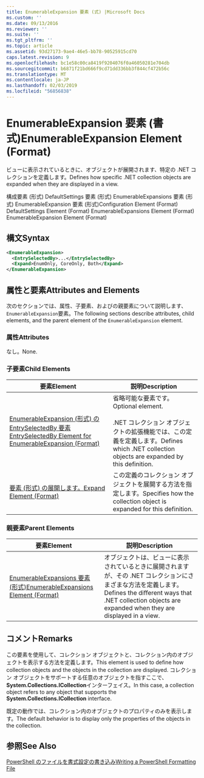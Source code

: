 ```yaml
---
title: EnumerableExpansion 要素 (式) |Microsoft Docs
ms.custom: ''
ms.date: 09/13/2016
ms.reviewer: ''
ms.suite: ''
ms.tgt_pltfrm: ''
ms.topic: article
ms.assetid: 93d27173-9ae4-46e5-bb78-90525915cd70
caps.latest.revision: 9
ms.openlocfilehash: bc1e58c00ca8419f9204076f0a46050281e704db
ms.sourcegitcommit: b6871f21bd666f9cd71dd336bb3f844cf472b56c
ms.translationtype: MT
ms.contentlocale: ja-JP
ms.lasthandoff: 02/03/2019
ms.locfileid: "56856838"
---
```

# <a name="enumerableexpansion-element-format"></a><span data-ttu-id="8b8f5-102">EnumerableExpansion 要素 (書式)</span><span class="sxs-lookup"><span data-stu-id="8b8f5-102">EnumerableExpansion Element (Format)</span></span>

<span data-ttu-id="8b8f5-103">ビューに表示されているときに、オブジェクトが展開されます、特定の .NET コレクションを定義します。</span><span class="sxs-lookup"><span data-stu-id="8b8f5-103">Defines how specific .NET collection objects are expanded when they are displayed in a view.</span></span>

<span data-ttu-id="8b8f5-104">構成要素 (形式) DefaultSettings 要素 (形式) EnumerableExpansions 要素 (形式) EnumerableExpansion 要素 (形式)</span><span class="sxs-lookup"><span data-stu-id="8b8f5-104">Configuration Element (Format) DefaultSettings Element (Format) EnumerableExpansions Element (Format) EnumerableExpansion Element (Format)</span></span>

## <a name="syntax"></a><span data-ttu-id="8b8f5-105">構文</span><span class="sxs-lookup"><span data-stu-id="8b8f5-105">Syntax</span></span>

```xml
<EnumerableExpansion>
  <EntrySelectedBy>...</EntrySelectedBy>
  <Expand>EnumOnly, CoreOnly, Both</Expand>
</EnumerableExpansion>
```

## <a name="attributes-and-elements"></a><span data-ttu-id="8b8f5-106">属性と要素</span><span class="sxs-lookup"><span data-stu-id="8b8f5-106">Attributes and Elements</span></span>

<span data-ttu-id="8b8f5-107">次のセクションでは、属性、子要素、およびの親要素について説明します、`EnumerableExpansion`要素。</span><span class="sxs-lookup"><span data-stu-id="8b8f5-107">The following sections describe attributes, child elements, and the parent element of the `EnumerableExpansion` element.</span></span>

### <a name="attributes"></a><span data-ttu-id="8b8f5-108">属性</span><span class="sxs-lookup"><span data-stu-id="8b8f5-108">Attributes</span></span>

<span data-ttu-id="8b8f5-109">なし。</span><span class="sxs-lookup"><span data-stu-id="8b8f5-109">None.</span></span>

### <a name="child-elements"></a><span data-ttu-id="8b8f5-110">子要素</span><span class="sxs-lookup"><span data-stu-id="8b8f5-110">Child Elements</span></span>

|<span data-ttu-id="8b8f5-111">要素</span><span class="sxs-lookup"><span data-stu-id="8b8f5-111">Element</span></span>|<span data-ttu-id="8b8f5-112">説明</span><span class="sxs-lookup"><span data-stu-id="8b8f5-112">Description</span></span>|
|-------------|-----------------|
|[<span data-ttu-id="8b8f5-113">EnumerableExpansion (形式) の EntrySelectedBy 要素</span><span class="sxs-lookup"><span data-stu-id="8b8f5-113">EntrySelectedBy Element for EnumerableExpansion (Format)</span></span>](./entryselectedby-element-for-enumerableexpansion-format.md)|<span data-ttu-id="8b8f5-114">省略可能な要素です。</span><span class="sxs-lookup"><span data-stu-id="8b8f5-114">Optional element.</span></span><br /><br /> <span data-ttu-id="8b8f5-115">.NET コレクション オブジェクトの拡張機能では、この定義を定義します。</span><span class="sxs-lookup"><span data-stu-id="8b8f5-115">Defines which .NET collection objects are expanded by this definition.</span></span>|
|[<span data-ttu-id="8b8f5-116">要素 (形式) の展開します。</span><span class="sxs-lookup"><span data-stu-id="8b8f5-116">Expand Element (Format)</span></span>](./expand-element-format.md)|<span data-ttu-id="8b8f5-117">この定義のコレクション オブジェクトを展開する方法を指定します。</span><span class="sxs-lookup"><span data-stu-id="8b8f5-117">Specifies how the collection object is expanded for this definition.</span></span>|

### <a name="parent-elements"></a><span data-ttu-id="8b8f5-118">親要素</span><span class="sxs-lookup"><span data-stu-id="8b8f5-118">Parent Elements</span></span>

|<span data-ttu-id="8b8f5-119">要素</span><span class="sxs-lookup"><span data-stu-id="8b8f5-119">Element</span></span>|<span data-ttu-id="8b8f5-120">説明</span><span class="sxs-lookup"><span data-stu-id="8b8f5-120">Description</span></span>|
|-------------|-----------------|
|[<span data-ttu-id="8b8f5-121">EnumerableExpansions 要素 (形式)</span><span class="sxs-lookup"><span data-stu-id="8b8f5-121">EnumerableExpansions Element (Format)</span></span>](./enumerableexpansions-element-format.md)|<span data-ttu-id="8b8f5-122">オブジェクトは、ビューに表示されているときに展開されますが、その .NET コレクションにさまざまな方法を定義します。</span><span class="sxs-lookup"><span data-stu-id="8b8f5-122">Defines the different ways that .NET collection objects are expanded when they are displayed in a view.</span></span>|

## <a name="remarks"></a><span data-ttu-id="8b8f5-123">コメント</span><span class="sxs-lookup"><span data-stu-id="8b8f5-123">Remarks</span></span>

<span data-ttu-id="8b8f5-124">この要素を使用して、コレクション オブジェクトと、コレクション内のオブジェクトを表示する方法を定義します。</span><span class="sxs-lookup"><span data-stu-id="8b8f5-124">This element is used to define how collection objects and the objects in the collection are displayed.</span></span> <span data-ttu-id="8b8f5-125">コレクション オブジェクトをサポートする任意のオブジェクトを指すここで、 **System.Collections.ICollection**インターフェイス。</span><span class="sxs-lookup"><span data-stu-id="8b8f5-125">In this case, a collection object refers to any object that supports the  **System.Collections.ICollection** interface.</span></span>

<span data-ttu-id="8b8f5-126">既定の動作では、コレクション内のオブジェクトのプロパティのみを表示します。</span><span class="sxs-lookup"><span data-stu-id="8b8f5-126">The default behavior is to display only the properties of the objects in the collection.</span></span>

## <a name="see-also"></a><span data-ttu-id="8b8f5-127">参照</span><span class="sxs-lookup"><span data-stu-id="8b8f5-127">See Also</span></span>

[<span data-ttu-id="8b8f5-128">PowerShell のファイルを書式設定の書き込み</span><span class="sxs-lookup"><span data-stu-id="8b8f5-128">Writing a PowerShell Formatting File</span></span>](./writing-a-powershell-formatting-file.md)
